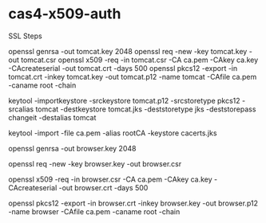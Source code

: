# cas4-x509-auth

SSL Steps

openssl genrsa -out tomcat.key 2048
openssl req -new -key tomcat.key -out tomcat.csr
openssl x509 -req -in tomcat.csr -CA ca.pem -CAkey ca.key -CAcreateserial -out tomcat.crt -days 500
openssl pkcs12 -export -in tomcat.crt -inkey tomcat.key -out tomcat.p12 -name tomcat -CAfile ca.pem -caname root -chain


keytool -importkeystore -srckeystore tomcat.p12 -srcstoretype pkcs12 -srcalias tomcat -destkeystore tomcat.jks -deststoretype jks -deststorepass changeit -destalias tomcat

keytool -import -file ca.pem -alias rootCA -keystore cacerts.jks

openssl genrsa -out browser.key 2048

openssl req -new -key browser.key -out browser.csr

openssl x509 -req -in browser.csr -CA ca.pem -CAkey ca.key -CAcreateserial -out browser.crt -days 500

openssl pkcs12 -export -in browser.crt -inkey browser.key -out browser.p12 -name browser -CAfile ca.pem -caname root -chain


